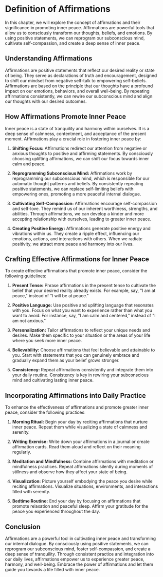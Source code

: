 Definition of Affirmations
=====================================

In this chapter, we will explore the concept of affirmations and their significance in promoting inner peace. Affirmations are powerful tools that allow us to consciously transform our thoughts, beliefs, and emotions. By using positive statements, we can reprogram our subconscious mind, cultivate self-compassion, and create a deep sense of inner peace.

Understanding Affirmations
--------------------------

Affirmations are positive statements that reflect our desired reality or state of being. They serve as declarations of truth and encouragement, designed to shift our mindset from negative self-talk to empowering self-beliefs. Affirmations are based on the principle that our thoughts have a profound impact on our emotions, behaviors, and overall well-being. By repeating affirmations consistently, we can rewire our subconscious mind and align our thoughts with our desired outcomes.

How Affirmations Promote Inner Peace
------------------------------------

Inner peace is a state of tranquility and harmony within ourselves. It is a deep sense of calmness, contentment, and acceptance of the present moment. Affirmations play a crucial role in fostering inner peace by:

1. **Shifting Focus:** Affirmations redirect our attention from negative or anxious thoughts to positive and affirming statements. By consciously choosing uplifting affirmations, we can shift our focus towards inner calm and peace.

2. **Reprogramming Subconscious Mind:** Affirmations work by reprogramming our subconscious mind, which is responsible for our automatic thought patterns and beliefs. By consistently repeating positive statements, we can replace self-limiting beliefs with empowering ones, promoting a more peaceful internal dialogue.

3. **Cultivating Self-Compassion:** Affirmations encourage self-compassion and self-love. They remind us of our inherent worthiness, strengths, and abilities. Through affirmations, we can develop a kinder and more accepting relationship with ourselves, leading to greater inner peace.

4. **Creating Positive Energy:** Affirmations generate positive energy and vibrations within us. They create a ripple effect, influencing our emotions, actions, and interactions with others. When we radiate positivity, we attract more peace and harmony into our lives.

Crafting Effective Affirmations for Inner Peace
-----------------------------------------------

To create effective affirmations that promote inner peace, consider the following guidelines:

1. **Present Tense:** Phrase affirmations in the present tense to cultivate the belief that your desired reality already exists. For example, say, "I am at peace," instead of "I will be at peace."

2. **Positive Language:** Use positive and uplifting language that resonates with you. Focus on what you want to experience rather than what you want to avoid. For instance, say, "I am calm and centered," instead of "I am not anxious."

3. **Personalization:** Tailor affirmations to reflect your unique needs and desires. Make them specific to your situation or the areas of your life where you seek more inner peace.

4. **Believability:** Choose affirmations that feel believable and attainable to you. Start with statements that you can genuinely embrace and gradually expand them as your belief grows stronger.

5. **Consistency:** Repeat affirmations consistently and integrate them into your daily routine. Consistency is key in rewiring your subconscious mind and cultivating lasting inner peace.

Incorporating Affirmations into Daily Practice
----------------------------------------------

To enhance the effectiveness of affirmations and promote greater inner peace, consider the following practices:

1. **Morning Ritual:** Begin your day by reciting affirmations that nurture inner peace. Repeat them while visualizing a state of calmness and serenity.

2. **Writing Exercise:** Write down your affirmations in a journal or create affirmation cards. Read them aloud and reflect on their meaning regularly.

3. **Meditation and Mindfulness:** Combine affirmations with meditation or mindfulness practices. Repeat affirmations silently during moments of stillness and observe how they affect your state of being.

4. **Visualization:** Picture yourself embodying the peace you desire while reciting affirmations. Visualize situations, environments, and interactions filled with serenity.

5. **Bedtime Routine:** End your day by focusing on affirmations that promote relaxation and peaceful sleep. Affirm your gratitude for the peace you experienced throughout the day.

Conclusion
----------

Affirmations are a powerful tool in cultivating inner peace and transforming our internal dialogue. By consciously using positive statements, we can reprogram our subconscious mind, foster self-compassion, and create a deep sense of tranquility. Through consistent practice and integration into our daily lives, affirmations empower us to experience greater peace, harmony, and well-being. Embrace the power of affirmations and let them guide you towards a life filled with inner peace.
